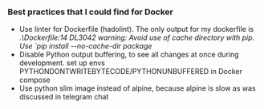 <h3>Best practices that I could find for Docker</h3>
<ul>
    <li>Use linter for Dockerfile (hadolint). The only output for my dockerfile is <i>.\Dockerfile:14 DL3042 warning: Avoid use of cache directory with pip. Use `pip install --no-cache-dir package</i></li>
    <li>Disable Python output buffering, to see all changes at once during development. set up envs PYTHONDONTWRITEBYTECODE/PYTHONUNBUFFERED in Docker compose </li>
    <li>Use python slim image instead of alpine, because alpine is slow as was discussed in telegram chat </li>
</ul>